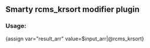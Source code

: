 ## Smarty rcms_krsort modifier plugin

### Usage:
{assign var="result_arr" value=$input_arr|@rcms_krsort}
